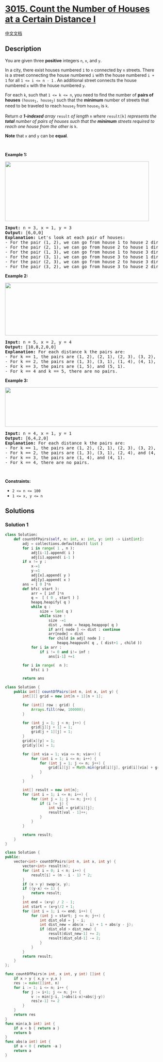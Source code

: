 # [3015. Count the Number of Houses at a Certain Distance I](https://leetcode.com/problems/count-the-number-of-houses-at-a-certain-distance-i)

[中文文档](/solution/3000-3099/3015.Count%20the%20Number%20of%20Houses%20at%20a%20Certain%20Distance%20I/README.md)

## Description

<p>You are given three <strong>positive</strong> integers <code>n</code>, <code>x</code>, and <code>y</code>.</p>

<p>In a city, there exist houses numbered <code>1</code> to <code>n</code> connected by <code>n</code> streets. There is a street connecting the house numbered <code>i</code> with the house numbered <code>i + 1</code> for all <code>1 &lt;= i &lt;= n - 1</code> . An additional street connects the house numbered <code>x</code> with the house numbered <code>y</code>.</p>

<p>For each <code>k</code>, such that <code>1 &lt;= k &lt;= n</code>, you need to find the number of <strong>pairs of houses</strong> <code>(house<sub>1</sub>, house<sub>2</sub>)</code> such that the <strong>minimum</strong> number of streets that need to be traveled to reach <code>house<sub>2</sub></code> from <code>house<sub>1</sub></code> is <code>k</code>.</p>

<p>Return <em>a <strong>1-indexed</strong> array </em><code>result</code><em> of length </em><code>n</code><em> where </em><code>result[k]</code><em> represents the <strong>total</strong> number of pairs of houses such that the <strong>minimum</strong> streets required to reach one house from the other is </em><code>k</code>.</p>

<p><strong>Note</strong> that <code>x</code> and <code>y</code> can be <strong>equal</strong>.</p>

<p>&nbsp;</p>
<p><strong class="example">Example 1:</strong></p>
<img alt="" src="https://fastly.jsdelivr.net/gh/doocs/leetcode@main/solution/3000-3099/3015.Count%20the%20Number%20of%20Houses%20at%20a%20Certain%20Distance%20I/images/example2.png" style="width: 474px; height: 197px;" />
<pre>
<strong>Input:</strong> n = 3, x = 1, y = 3
<strong>Output:</strong> [6,0,0]
<strong>Explanation:</strong> Let&#39;s look at each pair of houses:
- For the pair (1, 2), we can go from house 1 to house 2 directly.
- For the pair (2, 1), we can go from house 2 to house 1 directly.
- For the pair (1, 3), we can go from house 1 to house 3 directly.
- For the pair (3, 1), we can go from house 3 to house 1 directly.
- For the pair (2, 3), we can go from house 2 to house 3 directly.
- For the pair (3, 2), we can go from house 3 to house 2 directly.
</pre>

<p><strong class="example">Example 2:</strong></p>
<img alt="" src="https://fastly.jsdelivr.net/gh/doocs/leetcode@main/solution/3000-3099/3015.Count%20the%20Number%20of%20Houses%20at%20a%20Certain%20Distance%20I/images/example3.png" style="width: 668px; height: 174px;" />
<pre>
<strong>Input:</strong> n = 5, x = 2, y = 4
<strong>Output:</strong> [10,8,2,0,0]
<strong>Explanation:</strong> For each distance k the pairs are:
- For k == 1, the pairs are (1, 2), (2, 1), (2, 3), (3, 2), (2, 4), (4, 2), (3, 4), (4, 3), (4, 5), and (5, 4).
- For k == 2, the pairs are (1, 3), (3, 1), (1, 4), (4, 1), (2, 5), (5, 2), (3, 5), and (5, 3).
- For k == 3, the pairs are (1, 5), and (5, 1).
- For k == 4 and k == 5, there are no pairs.
</pre>

<p><strong class="example">Example 3:</strong></p>
<img alt="" src="https://fastly.jsdelivr.net/gh/doocs/leetcode@main/solution/3000-3099/3015.Count%20the%20Number%20of%20Houses%20at%20a%20Certain%20Distance%20I/images/example5.png" style="width: 544px; height: 130px;" />
<pre>
<strong>Input:</strong> n = 4, x = 1, y = 1
<strong>Output:</strong> [6,4,2,0]
<strong>Explanation:</strong> For each distance k the pairs are:
- For k == 1, the pairs are (1, 2), (2, 1), (2, 3), (3, 2), (3, 4), and (4, 3).
- For k == 2, the pairs are (1, 3), (3, 1), (2, 4), and (4, 2).
- For k == 3, the pairs are (1, 4), and (4, 1).
- For k == 4, there are no pairs.
</pre>

<p>&nbsp;</p>
<p><strong>Constraints:</strong></p>

<ul>
	<li><code>2 &lt;= n &lt;= 100</code></li>
	<li><code>1 &lt;= x, y &lt;= n</code></li>
</ul>

## Solutions

### Solution 1

<!-- tabs:start -->

```python
class Solution:
    def countOfPairs(self, n: int, x: int, y: int) -> List[int]:
        adj = collections.defaultdict( list )
        for i in range( 1 , n ):
            adj[i-1].append( i )
            adj[i].append( i-1 )
        if x != y :
            x-=1
            y-=1
            adj[x].append( y )
            adj[y].append( x )
        ans = [ 0 ]*n
        def bfs( start ):
            arr = [ inf ]*n
            q =  [ ( 0 , start ) ]
            heapq.heapify( q )
            while q :
                size = len( q )
                while size :
                    size -=1
                    dist , node = heapq.heappop( q )
                    if arr[ node ] <= dist : continue
                    arr[node] = dist
                    for child in adj[ node ] :
                        heapq.heappush( q , ( dist+1 , child ))
            for i in arr :
                if i != 0 and i!= inf :
                    ans[i-1] +=1

        for i in range(  n ):
            bfs( i )

        return ans
```

```java
class Solution {
    public int[] countOfPairs(int n, int x, int y) {
        int[][] grid = new int[n + 1][n + 1];

        for (int[] row : grid) {
            Arrays.fill(row, 100000);
        }

        for (int j = 1; j < n; j++) {
            grid[j][j + 1] = 1;
            grid[j + 1][j] = 1;
        }
        grid[x][y] = 1;
        grid[y][x] = 1;

        for (int via = 1; via <= n; via++) {
            for (int i = 1; i <= n; i++) {
                for (int j = 1; j <= n; j++) {
                    grid[i][j] = Math.min(grid[i][j], grid[i][via] + grid[via][j]);
                }
            }
        }

        int[] result = new int[n];
        for (int i = 1; i <= n; i++) {
            for (int j = 1; j <= n; j++) {
                if (i != j) {
                    int val = grid[i][j];
                    result[val - 1]++;
                }
            }
        }

        return result;
    }
}
```

```cpp
class Solution {
public:
    vector<int> countOfPairs(int n, int x, int y) {
        vector<int> result(n);
        for (int i = 0; i < n; i++) {
            result[i] = (n - i - 1) * 2;
        }
        if (x > y) swap(x, y);
        if ((y-x) <= 1) {
            return result;
        }
        int end = (x+y) / 2 - 1;
        int start = (x+y)/2 + 1;
        for (int i = 1; i <= end; i++) {
            for (int j = start; j <= n; j++) {
                int dist_old = j - i;
                int dist_new = abs(x - i) + 1 + abs(y - j);
                if (dist_old > dist_new) {
                    result[dist_new-1] += 2;
                    result[dist_old-1] -= 2;
                }
            }
        }
        return result;
    }
};
```

```go
func countOfPairs(n int, x int, y int) []int {
    if x > y { x,y = y,x }
    res := make([]int, n)
    for i := 1; i <= n; i++ {
        for j := i+1; j <= n; j++ {
            v := min(j-i, 1+abs(i-x)+abs(j-y))
            res[v-1] += 2
        }
    }
    return res
}
func min(a,b int) int {
    if a < b { return a }
    return b
}
func abs(a int) int {
    if a < 0 { return -a }
    return a
}
```

<!-- tabs:end -->

<!-- end -->
